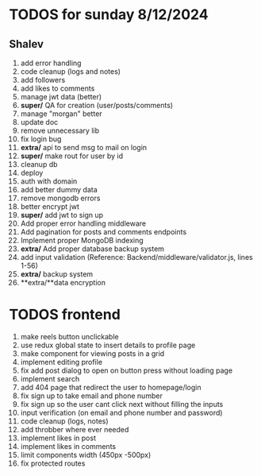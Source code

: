 # TODOS for sunday 8/12/2024

## Shalev

1. add error handling
2. code cleanup (logs and notes)
3. add followers
4. add likes to comments
5. manage jwt data (better)
6. **super/** QA for creation (user/posts/comments)
7. manage "morgan" better
8. update doc
9. remove unnecessary lib
10. fix login bug
11. **extra/** api to send msg to mail on login
12. **super/** make rout for user by id
13. cleanup db
14. deploy
15. auth with domain
16. add better dummy data
17. remove mongodb errors
18. better encrypt jwt
19. **super/** add jwt to sign up
20. Add proper error handling middleware
21. Add pagination for posts and comments endpoints
22. Implement proper MongoDB indexing
23. **extra/** Add proper database backup system
24. add input validation (Reference: Backend/middleware/validator.js, lines 1-56)
25. **extra/** backup system
26. **extra/**data encryption

# TODOS frontend

1. make reels button unclickable
2. use redux global state to insert details to profile page
3. make component for viewing posts in a grid
4. implement editing profile
5. fix add post dialog to open on button press without loading page
6. implement search
7. add 404 page that redirect the user to homepage/login
8. fix sign up to take email and phone number
9. fix sign up so the user cant click next without filling the inputs
10. input verification (on email and phone number and password)
11. code cleanup (logs, notes)
12. add throbber where ever needed
13. implement likes in post
14. implement likes in comments
15. limit components width (450px -500px)
16. fix protected routes
